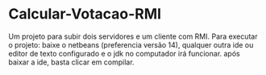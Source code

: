# Calcular-Votacao-RMI
Um projeto para subir dois servidores e um cliente com RMI.
Para executar o projeto: baixe o netbeans (preferencia versão 14), qualquer outra ide ou editor de texto configurado e o jdk no computador irá funcionar.
após baixar a ide, basta clicar em compilar.
